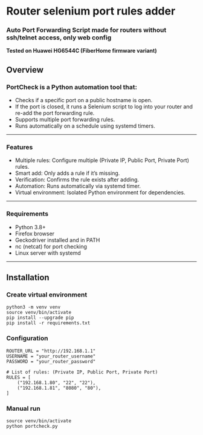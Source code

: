 # Router selenium port rules adder

### Auto Port Forwarding Script made for routers without ssh/telnet access, only web config
**Tested on Huawei HG6544C (FiberHome firmware variant)**

## Overview


### PortCheck is a Python automation tool that:

- Checks if a specific port on a public hostname is open.
- If the port is closed, it runs a Selenium script to log into your router and re-add the port forwarding rule.
- Supports multiple port forwarding rules.
- Runs automatically on a schedule using systemd timers.

---

### Features

- Multiple rules: Configure multiple (Private IP, Public Port, Private Port) rules.
- Smart add: Only adds a rule if it’s missing.
- Verification: Confirms the rule exists after adding.
- Automation: Runs automatically via systemd timer.
- Virtual environment: Isolated Python environment for dependencies.

---

### Requirements

- Python 3.8+
- Firefox browser
- Geckodriver installed and in PATH
- nc (netcat) for port checking
- Linux server with systemd

---

## Installation

### Create virtual environment
```
python3 -m venv venv
source venv/bin/activate
pip install --upgrade pip
pip install -r requirements.txt
```

### Configuration
```
ROUTER_URL = "http://192.168.1.1"
USERNAME = "your_router_username"
PASSWORD = "your_router_password"

# List of rules: (Private IP, Public Port, Private Port)
RULES = [
    ("192.168.1.80", "22", "22"),
    ("192.168.1.81", "8080", "80"),
]
```

### Manual run
```
source venv/bin/activate
python portcheck.py
```

